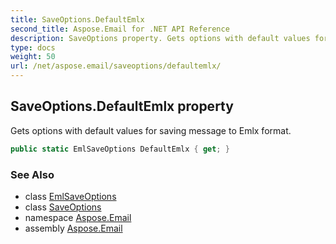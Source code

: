 ```yaml
---
title: SaveOptions.DefaultEmlx
second_title: Aspose.Email for .NET API Reference
description: SaveOptions property. Gets options with default values for saving message to Emlx format
type: docs
weight: 50
url: /net/aspose.email/saveoptions/defaultemlx/
---
```

## SaveOptions.DefaultEmlx property

Gets options with default values for saving message to Emlx format.

```csharp
public static EmlSaveOptions DefaultEmlx { get; }
```

### See Also

* class [EmlSaveOptions](../../emlsaveoptions/)
* class [SaveOptions](../)
* namespace [Aspose.Email](../../saveoptions/)
* assembly [Aspose.Email](../../../)



